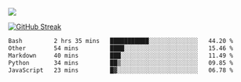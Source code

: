 ![](http://github-profile-summary-cards.vercel.app/api/cards/profile-details?username=sivori&theme=nightowl)

[![GitHub Streak](https://github-readme-streak-stats-murex-one.vercel.app?user=sivori&theme=nightowl&hide_border=true&card_width=700&card_height=200&ring=EBE011&fire=EB9B1B)](https://git.io/streak-stats)

<!--START_SECTION:waka-->

```txt
Bash         2 hrs 35 mins   ███████████░░░░░░░░░░░░░░   44.20 %
Other        54 mins         ████░░░░░░░░░░░░░░░░░░░░░   15.46 %
Markdown     40 mins         ███░░░░░░░░░░░░░░░░░░░░░░   11.49 %
Python       34 mins         ██▒░░░░░░░░░░░░░░░░░░░░░░   09.85 %
JavaScript   23 mins         █▓░░░░░░░░░░░░░░░░░░░░░░░   06.78 %
```

<!--END_SECTION:waka-->

